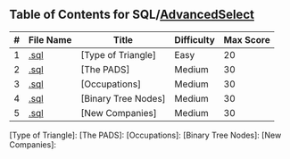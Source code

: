 ## Table of Contents for SQL/[AdvancedSelect](https://www.hackerrank.com/domains/sql?filters%5Bsubdomains%5D%5B%5D=advanced-select)

| #  | File Name                                          | Title               | Difficulty | Max Score |
| -- | -------------------------------------------------- | ------------------- | ---------- | --------- |
| 1  | [.sql](.sql)                                       | [Type of Triangle]  | Easy       | 20        |
| 2  | [.sql](.sql)                                       | [The PADS]          | Medium     | 30        |
| 3  | [.sql](.sql)                                       | [Occupations]       | Medium     | 30        |
| 4  | [.sql](.sql)                                       | [Binary Tree Nodes] | Medium     | 30        |
| 5  | [.sql](.sql)                                       | [New Companies]     | Medium     | 30        |

[Type of Triangle]: 
[The PADS]: 
[Occupations]: 
[Binary Tree Nodes]: 
[New Companies]: 
